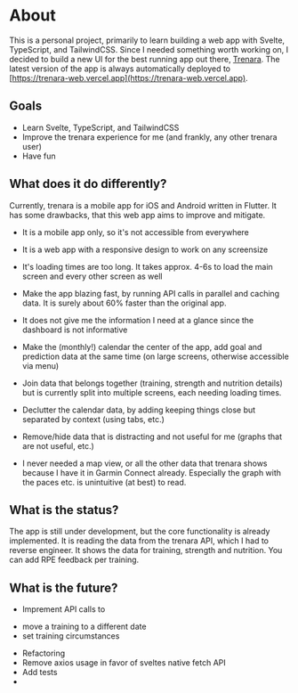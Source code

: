 # About

This is a personal project, primarily to learn building a web app with Svelte, TypeScript, and TailwindCSS.
Since I needed something worth working on, I decided to build a new UI for the best running app out there,
[Trenara](https://www.trenara.com). The latest version of the app is always automatically deployed to [https://trenara-web.vercel.app](https://trenara-web.vercel.app).

## Goals

- Learn Svelte, TypeScript, and TailwindCSS
- Improve the trenara experience for me (and frankly, any other trenara user)
- Have fun

## What does it do differently?

Currently, trenara is a mobile app for iOS and Android written in Flutter.
It has some drawbacks, that this web app aims to improve and mitigate.

- It is a mobile app only, so it's not accessible from everywhere
+ It is a web app with a responsive design to work on any screensize
- It's loading times are too long. It takes approx. 4-6s to load the main screen and every other screen as well
+ Make the app blazing fast, by running API calls in parallel and caching data. It is surely about 60% faster than the original app.
- It does not give me the information I need at a glance since the dashboard is not informative
+ Make the (monthly!) calendar the center of the app, add goal and prediction data at the same time (on large screens, otherwise accessible via menu)
- Join data that belongs together (training, strength and nutrition details) but is currently split into multiple screens, each needing loading times.
+ Declutter the calendar data, by adding keeping things close but separated by context (using tabs, etc.)
- Remove/hide data that is distracting and not useful for me (graphs that are not useful, etc.)
+ I never needed a map view, or all the other data that trenara shows because I have it in Garmin Connect already. Especially the graph with the paces etc. is unintuitive (at best) to read.

## What is the status?

The app is still under development, but the core functionality is already implemented. It is reading the data from the trenara API, which I had to reverse engineer.
It shows the data for training, strength and nutrition. You can add RPE feedback per training.

## What is the future?

- Imprement API calls to
+ move a training to a different date
+ set training circumstances
- Refactoring
- Remove axios usage in favor of sveltes native fetch API
- Add tests
- 
